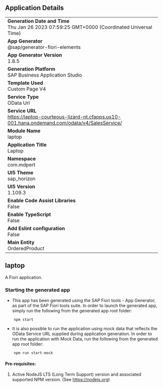 ## Application Details
|               |
| ------------- |
|**Generation Date and Time**<br>Thu Jan 26 2023 07:59:25 GMT+0000 (Coordinated Universal Time)|
|**App Generator**<br>@sap/generator-fiori-elements|
|**App Generator Version**<br>1.8.5|
|**Generation Platform**<br>SAP Business Application Studio|
|**Template Used**<br>Custom Page V4|
|**Service Type**<br>OData Url|
|**Service URL**<br>https://laptop-courteous-lizard-nt.cfapps.us10-001.hana.ondemand.com/odata/v4/SalesService/
|**Module Name**<br>laptop|
|**Application Title**<br>Laptop|
|**Namespace**<br>com.mdpert|
|**UI5 Theme**<br>sap_horizon|
|**UI5 Version**<br>1.109.3|
|**Enable Code Assist Libraries**<br>False|
|**Enable TypeScript**<br>False|
|**Add Eslint configuration**<br>False|
|**Main Entity**<br>OrderedProduct|

## laptop

A Fiori application.

### Starting the generated app

-   This app has been generated using the SAP Fiori tools - App Generator, as part of the SAP Fiori tools suite.  In order to launch the generated app, simply run the following from the generated app root folder:

```
    npm start
```

- It is also possible to run the application using mock data that reflects the OData Service URL supplied during application generation.  In order to run the application with Mock Data, run the following from the generated app root folder:

```
    npm run start-mock
```

#### Pre-requisites:

1. Active NodeJS LTS (Long Term Support) version and associated supported NPM version.  (See https://nodejs.org)


